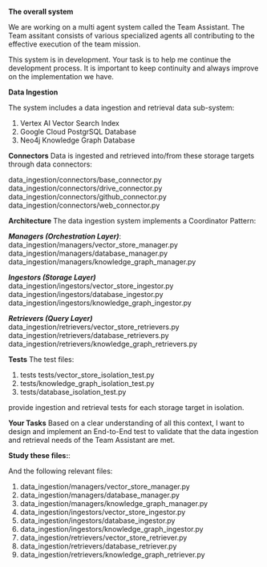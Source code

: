**The overall system**

We are working on a multi agent system called the Team Assistant. The Team assitant consists of various specialized agents all contributing to the effective execution of the team mission.

This system is in development. Your task is to help me continue the development process. It is important to keep continuity and always improve on the implementation we have.

**Data Ingestion**

The system includes a data ingestion and retrieval data sub-system:

1. Vertex AI Vector Search Index
2. Google Cloud PostgrSQL Database
3. Neo4j Knowledge Graph Database

**Connectors**
Data is ingested and retrieved into/from these storage targets through data connectors:

data_ingestion/connectors/base_connector.py
data_ingestion/connectors/drive_connector.py
data_ingestion/connectors/github_connector.py
data_ingestion/connectors/web_connector.py

**Architecture**
The data ingestion system implements a Coordinator Pattern:

**_Managers (Orchestration Layer)_**:
data_ingestion/managers/vector_store_manager.py
data_ingestion/managers/database_manager.py
data_ingestion/managers/knowledge_graph_manager.py

**_Ingestors (Storage Layer)_**
data_ingestion/ingestors/vector_store_ingestor.py
data_ingestion/ingestors/database_ingestor.py
data_ingestion/ingestors/knowledge_graph_ingestor.py

**_Retrievers (Query Layer)_**
data_ingestion/retrievers/vector_store_retrievers.py
data_ingestion/retrievers/database_retrievers.py
data_ingestion/retrievers/knowledge_graph_retrievers.py

**Tests**
The test files:

1. tests tests/vector_store_isolation_test.py
2. tests/knowledge_graph_isolation_test.py
3. tests/database_isolation_test.py

provide ingestion and retrieval tests for each storage target in isolation.

**Your Tasks**
Based on a clear understanding of all this context, I want to design and implement an End-to-End test to validate that the data ingestion and retrieval needs of the Team Assistant are met.

**Study these files:**:

And the following relevant files:

1. data_ingestion/managers/vector_store_manager.py
2. data_ingestion/managers/database_manager.py
3. data_ingestion/managers/knowledge_graph_manager.py
4. data_ingestion/ingestors/vector_store_ingestor.py
5. data_ingestion/ingestors/database_ingestor.py
6. data_ingestion/ingestors/knowledge_graph_ingestor.py
7. data_ingestion/retrievers/vector_store_retriever.py
8. data_ingestion/retrievers/database_retriever.py
9. data_ingestion/retrievers/knowledge_graph_retriever.py
